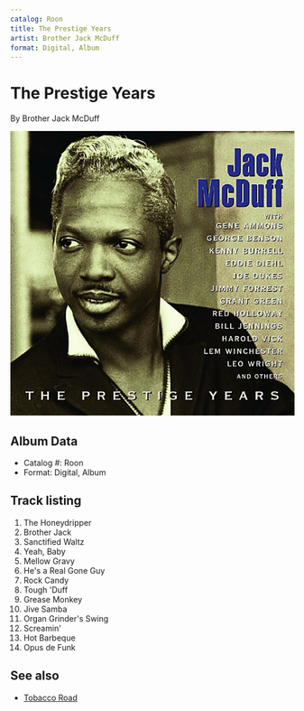 ```yaml
---
catalog: Roon
title: The Prestige Years
artist: Brother Jack McDuff
format: Digital, Album
---
```


# The Prestige Years

By Brother Jack McDuff

![](../../assets/albumcovers/Brother_Jack_McDuff-The_Prestige_Years.png)

## Album Data

- Catalog #: Roon
- Format: Digital, Album


## Track listing


1. The Honeydripper
2. Brother Jack
3. Sanctified Waltz
4. Yeah, Baby
5. Mellow Gravy
6. He's a Real Gone Guy
7. Rock Candy
8. Tough 'Duff
9. Grease Monkey
10. Jive Samba
11. Organ Grinder's Swing
12. Screamin'
13. Hot Barbeque
14. Opus de Funk


## See also

- [Tobacco Road](Tobacco_Road.md)
